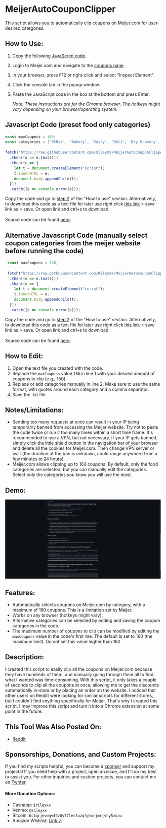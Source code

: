 # MeijerAutoCouponClipper
This script allows you to automatically clip coupons on Meijer.com for user-desired categories.

## How to Use:
1. Copy the following [JavaScript code](https://github.com/RileyXX/MeijerAutoCouponClipper#javascript-code-preset-food-only-categories).
2. Login to Meijer.com and navigate to the [coupons page](https://www.meijer.com/content/meijer/en/mperks/coupons.html).
3. In your browser, press F12 or right-click and select "Inspect Element".
4. Click the console tab in the popup window.
5. Paste the JavaScript code in the box at the bottom and press Enter.

   *Note: These instructions are for the Chrome browser. The hotkeys might vary depending on your browser/operating system.*
 
## Javascript Code (preset food only categories)
   ```javascript
   const maxCoupons = 160;
   const categories = ['Other', 'Bakery', 'Dairy', 'Deli', 'Dry Grocery', 'Fresh Meat', 'Fresh Seafood', 'Frozen Foods', 'Packaged Meat', 'Produce', 'Drinks'];
   
   fetch("https://raw.githubusercontent.com/RileyXX/MeijerAutoCouponClipper/main/MeijerAutoCouponClipper.js")
     .then((e => e.text()))
     .then((e => {
       let t = document.createElement("script");
       t.innerHTML = e;
       document.body.appendChild(t);
     }))
     .catch((e => console.error(e)));
   ```
Copy the code and go to [step 2](https://github.com/RileyXX/MeijerAutoCouponClipper#how-to-use) of the "How to use" section. Alternatively, to download this code as a text file for later use right click [this link](https://raw.githubusercontent.com/RileyXX/MeijerAutoCouponClipper/main/MeijerAutoCouponClipper.txt) > save link as > save. Or open link and ctrl+s to download.
<br><br>Source code can be found [here](https://github.com/RileyXX/MeijerAutoCouponClipper/blob/main/MeijerAutoCouponClipper.js).

## Alternative Javascript Code (manually select coupon categories from the meijer website before running the code)
   ```javascript
    const maxCoupons = 160;
    
    fetch("https://raw.githubusercontent.com/RileyXX/MeijerAutoCouponClipper/main/MeijerAutoCouponClipperNoCategories.js")
     .then((e => e.text()))
     .then((e => {
       let t = document.createElement("script");
       t.innerHTML = e;
       document.body.appendChild(t);
     }))
     .catch((e => console.error(e)));
   ```
Copy the code and go to [step 2](https://github.com/RileyXX/MeijerAutoCouponClipper#how-to-use) of the "How to use" section. Alternatively, to download this code as a text file for later use right click [this link](https://raw.githubusercontent.com/RileyXX/MeijerAutoCouponClipper/main/MeijerAutoCouponClipperNoCategories.txt) > save link as > save. Or open link and ctrl+s to download.
<br><br>Source code can be found [here](https://github.com/RileyXX/MeijerAutoCouponClipper/blob/main/MeijerAutoCouponClipperNoCategories.js).

## How to Edit:
1. Open the text file you created with the code.
2. Replace the `maxCoupons` value `160` in line 1 with your desired amount of coupons to clip (e.g., 150).
3. Replace or add categories manually in line 2. Make sure to use the same format, with quotes around each category and a comma separator.
4. Save the .txt file.

## Notes/Limitations:
- Sending too many requests at once can result in your IP being temporarily banned from accessing the Meijer website. Try not to paste the code twice or run it too many times within a short time frame. It's recommended to use a VPN, but not necessary. If your IP gets banned, simply click the little shield button in the navigation bar of your browser and delete all the cookies for Meijer.com. Then change VPN server or wait (the duration of the ban is unknown, could range anywhere from a few minutes to 24 hours).
- Meijer.com allows clipping up to 160 coupons. By default, only the food categories are selected, but you can manually edit the categories. Select only the categories you know you will use the most.

## Demo:
![Demo](https://raw.githubusercontent.com/RileyXX/MeijerAutoCouponClipper/main/demo.gif)

## Features:
- Automatically selects coupons on Meijer.com by category, with a maximum of 160 coupons. This is a limitation set by Meijer.
- Works on any browser (hotkeys might vary).
- Alternative categories can be selected by editing and saving the coupon categories in the code.
- The maximum number of coupons to clip can be modified by editing the `maxCoupons` value in the code's first line. The default is set to 160 (the maximum limit). Do not set this value higher than 160.

## Description:
I created this script to easily clip all the coupons on Meijer.com because they have hundreds of them, and manually going through them all to find what I wanted was time-consuming. With this script, it only takes a couple of seconds to clip all the coupons at once, allowing me to get the discounts automatically in-store or by placing an order on the website. I noticed that other users on Reddit were looking for similar scripts for different stores, but I couldn't find anything specifically for Meijer. That's why I created this script. I may improve this script and turn it into a Chrome extension at some point in the future.

## This Tool Was Also Posted On:
- [Reddit](https://www.reddit.com/r/meijer/comments/108iftd/auto_clip_all_coupons_script_for_meijercom_with/)

## Sponsorships, Donations, and Custom Projects:
If you find my scripts helpful, you can become a [sponsor](https://github.com/sponsors/RileyXX) and support my projects! If you need help with a project, open an issue, and I'll do my best to assist you. For other inquiries and custom projects, you can contact me on [Twitter](https://twitter.com/RileyxBell).

#### More Donation Options:
- Cashapp: `$rileyxx`
- Venmo: `@rileyxx`
- Bitcoin: `bc1qrjevwqv49z8y77len3azqfghxrjmrjvhy5zqau`
- Amazon Wishlist: [Link ↗](https://www.amazon.com/hz/wishlist/ls/WURF5NWZ843U)
